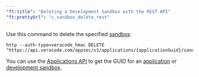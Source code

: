```yaml
---
"ft:title": "Deleting a Development Sandbox with the REST API"
"ft:prettyUrl": "c_sandbox_delete_rest"
---
```

Use this command to delete the specified [sandbox](https://docs.veracode.com/r/c_about_sandbox):

```shell
http --auth-type=veracode_hmac DELETE "https://api.veracode.com/appsec/v1/applications/{applicationGuid}/sandboxes/{sandboxGuid}"
```

You can use the [Applications API](https://docs.veracode.com/r/c_apps_intro) to get the GUID for an [application](https://docs.veracode.com/r/r_applications_info) or [development sandbox](https://docs.veracode.com/r/r_applications_sandboxes).